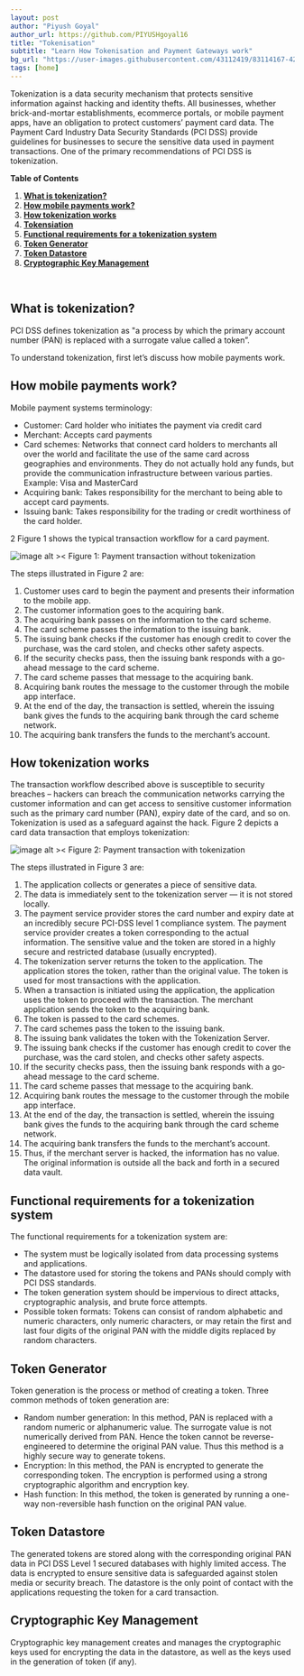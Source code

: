 ```yaml
---
layout: post
author: "Piyush Goyal"
author_url: https://github.com/PIYUSHgoyal16
title: "Tokenisation"
subtitle: "Learn How Tokenisation and Payment Gateways work"
bg_url: "https://user-images.githubusercontent.com/43112419/83114167-4217ce00-a0e6-11ea-91fb-0104ce1457aa.jpg"
tags: [home]
---
```



Tokenization is a data security mechanism that protects sensitive information against
hacking and identity thefts.
All businesses, whether brick-and-mortar establishments, ecommerce portals, or mobile
payment apps, have an obligation to protect customers’ payment card data. The Payment
Card Industry Data Security Standards (PCI DSS) provide guidelines for businesses to
secure the sensitive data used in payment transactions. One of the primary
recommendations of PCI DSS is tokenization.

__Table of Contents__


1. **[What is tokenization?](#understanding)**
2. **[How mobile payments work?](#payments)**
3. **[How tokenization works](#works)**
4. **[Tokensiation](#software)**
5. **[Functional requirements for a tokenization system](#functional)**
6. **[Token Generator](#generator)**
7. **[Token Datastore](#datastore)**
8. **[Cryptographic Key Management](#cryp)**

<br>


<h2 id="understanding"> What is tokenization? </h2>

PCI DSS defines tokenization as "a process by which the primary account number (PAN) is
replaced with a surrogate value called a token”.

To understand tokenization, first let’s discuss how mobile payments work.

<h2 id="payments">How mobile payments work?</h2>
Mobile payment systems terminology:
<ul>
<li>Customer: Card holder who initiates the payment via credit card</li>
<li>Merchant: Accepts card payments</li>
<li>Card schemes: Networks that connect card holders to merchants all over the world
and facilitate the use of the same card across geographies and environments. They
do not actually hold any funds, but provide the communication infrastructure
between various parties. Example: Visa and MasterCard</li>
<li>Acquiring bank: Takes responsibility for the merchant to being able to accept card
payments.</li>
<li>Issuing bank: Takes responsibility for the trading or credit worthiness of the card
holder.
</li>
</ul> 
2
Figure 1 shows the typical transaction workflow for a card payment.

![image alt ><](https://user-images.githubusercontent.com/43112419/83131538-97aba500-a0fd-11ea-890b-d3fa5deb38de.png)
Figure 1: Payment transaction without tokenization

The steps illustrated in Figure 2 are:
<ol>
<li>Customer uses card to begin the payment and presents their information to the
mobile app.</li>
<li>The customer information goes to the acquiring bank.</li>
<li>The acquiring bank passes on the information to the card scheme.</li>
<li>The card scheme passes the information to the issuing bank.</li>
<li>The issuing bank checks if the customer has enough credit to cover the purchase,
was the card stolen, and checks other safety aspects.</li>
<li>If the security checks pass, then the issuing bank responds with a go-ahead
message to the card scheme.</li>
<li>The card scheme passes that message to the acquiring bank.</li>
<li>Acquiring bank routes the message to the customer through the mobile app
interface.</li>
<li>At the end of the day, the transaction is settled, wherein the issuing bank gives the
funds to the acquiring bank through the card scheme network.</li>
<li>The acquiring bank transfers the funds to the merchant’s account.</li>
</ol> 

<h2 id="works">How tokenization works</h2>
The transaction workflow described above is susceptible to security breaches – hackers
can breach the communication networks carrying the customer information and can get
access to sensitive customer information such as the primary card number (PAN), expiry
date of the card, and so on. Tokenization is used as a safeguard against the hack.
Figure 2 depicts a card data transaction that employs tokenization:

![image alt ><](https://user-images.githubusercontent.com/43112419/83131983-55cf2e80-a0fe-11ea-8d80-0cf64048928e.png)
Figure 2: Payment transaction with tokenization

The steps illustrated in Figure 3 are:
<ol>
<li>The application collects or generates a piece of sensitive data.
<li>The data is immediately sent to the tokenization server — it is not stored locally.
<li>The payment service provider stores the card number and expiry date at an
incredibly secure PCI-DSS level 1 compliance system. The payment service
provider creates a token corresponding to the actual information. The sensitive
value and the token are stored in a highly secure and restricted database (usually
encrypted).
<li>The tokenization server returns the token to the application. The application stores
the token, rather than the original value. The token is used for most transactions
with the application.
<li>When a transaction is initiated using the application, the application uses the token
to proceed with the transaction. The merchant application sends the token to the
acquiring bank.
<li>The token is passed to the card schemes.</li>
<li>The card schemes pass the token to the issuing bank.</li>
<li>The issuing bank validates the token with the Tokenization Server.</li>
<li>The issuing bank checks if the customer has enough credit to cover the purchase,
was the card stolen, and checks other safety aspects.</li>
<li>If the security checks pass, then the issuing bank responds with a go-ahead
message to the card scheme.</li>
<li>The card scheme passes that message to the acquiring bank.</li>
<li>Acquiring bank routes the message to the customer through the mobile app
interface.</li> 
<li>At the end of the day, the transaction is settled, wherein the issuing bank gives the
funds to the acquiring bank through the card scheme network.</li>
<li>The acquiring bank transfers the funds to the merchant’s account.</li>
<li>Thus, if the merchant server is hacked, the information has no value. The original
information is outside all the back and forth in a secured data vault.</li>
</ol>

<h2 id="functional">Functional requirements for a tokenization system</h2>
The functional requirements for a tokenization system are:
<ul>
<li>The system must be logically isolated from data processing systems and
applications.</li>
<li>The datastore used for storing the tokens and PANs should comply with PCI DSS
standards.</li>
<li>The token generation system should be impervious to direct attacks, cryptographic
analysis, and brute force attempts.</li>
<li>Possible token formats: Tokens can consist of random alphabetic and numeric
characters, only numeric characters, or may retain the first and last four digits of
the original PAN with the middle digits replaced by random characters.</li>
</ul>

<h2 id="generator">Token Generator</h2>
Token generation is the process or method of creating a token. Three common methods of
token generation are:
<ul>
<li>Random number generation:
In this method, PAN is replaced with a random numeric or alphanumeric value. The
surrogate value is not numerically derived from PAN. Hence the token cannot be
reverse-engineered to determine the original PAN value. Thus this method is a
highly secure way to generate tokens.</li>
<li>Encryption:
In this method, the PAN is encrypted to generate the corresponding token. The
encryption is performed using a strong cryptographic algorithm and encryption
key.</li>
<li>Hash function:
In this method, the token is generated by running a one-way non-reversible hash
function on the original PAN value.</li>
</ul>

<h2 id="datastore">Token Datastore</h2>
The generated tokens are stored along with the corresponding original PAN data in PCI
DSS Level 1 secured databases with highly limited access. The data is encrypted to ensure
sensitive data is safeguarded against stolen media or security breach. The datastore is the
only point of contact with the applications requesting the token for a card transaction.

<h2 id="cryp">Cryptographic Key Management</h2>
Cryptographic key management creates and manages the cryptographic keys used for
encrypting the data in the datastore, as well as the keys used in the generation of token (if
any).
